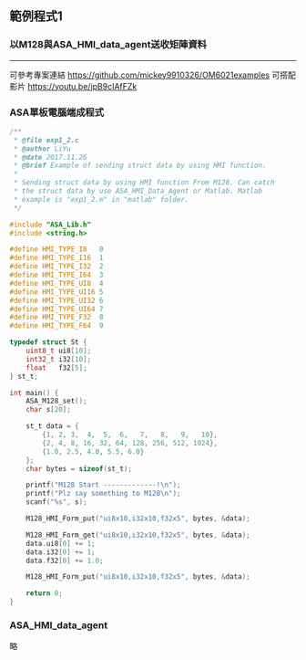 ## 範例程式1
### 以M128與ASA_HMI_data_agent送收矩陣資料
- - - - - - - - - - - - - - - - - - - - - - - - - - - - - - - - - - - - - - - -

可參考專案連結 https://github.com/mickey9910326/OM6021examples
可搭配影片 https://youtu.be/jpB9cIAfFZk

### ASA單板電腦端成程式
``` c
/**
 * @file exp1_2.c
 * @author LiYu
 * @date 2017.11.26
 * @brief Example of sending struct data by using HMI function.
 *
 * Sending struct data by using HMI function From M128. Can catch
 * the struct data by use ASA_HMI_Data_Agent or Matlab. Matlab
 * example is "exp1_2.m" in "matlab" folder.
 */

#include "ASA_Lib.h"
#include <string.h>

#define HMI_TYPE_I8   0
#define HMI_TYPE_I16  1
#define HMI_TYPE_I32  2
#define HMI_TYPE_I64  3
#define HMI_TYPE_UI8  4
#define HMI_TYPE_UI16 5
#define HMI_TYPE_UI32 6
#define HMI_TYPE_UI64 7
#define HMI_TYPE_F32  8
#define HMI_TYPE_F64  9

typedef struct St {
    uint8_t ui8[10];
    int32_t i32[10];
    float   f32[5];
} st_t;

int main() {
    ASA_M128_set();
    char s[20];

    st_t data = {
        {1, 2, 3,  4,  5,  6,   7,   8,   9,   10},
        {2, 4, 8, 16, 32, 64, 128, 256, 512, 1024},
        {1.0, 2.5, 4.0, 5.5, 6.0}
    };
    char bytes = sizeof(st_t);

    printf("M128 Start -------------!\n");
    printf("Plz say something to M128\n");
    scanf("%s", s);

    M128_HMI_Form_put("ui8x10,i32x10,f32x5", bytes, &data);

    M128_HMI_Form_get("ui8x10,i32x10,f32x5", bytes, &data);
    data.ui8[0] += 1;
    data.i32[0] += 1;
    data.f32[0] += 1.0;

    M128_HMI_Form_put("ui8x10,i32x10,f32x5", bytes, &data);

    return 0;
}


```

### ASA_HMI_data_agent

略
